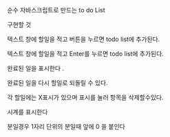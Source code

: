 순수 자바스크립트로 만드는 to do List



구현할 것

텍스트 창에 할일을 적고 버튼을 누르면 todo list에 추가된다.

텍스트 창에 할일을 적고 Enter를 누르면 todo list에 추가된다.

완료된 일을 표시한다 .

완료된 일을 다시 할일로 되돌릴 수 있다.

각 할일에는 X표시가 있으며 표시를 눌러 항목을 삭제할수있다. 

시계를 표시한다 

분일경우 1자리 단위의 분일때 앞에 0 을 붙인다 


